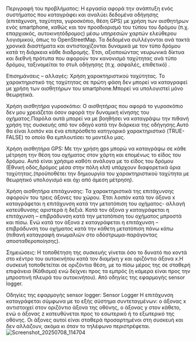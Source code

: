 Περιγραφή του προβλήματος:
Η εργασία αφορά την ανάπτυξη ενός συστήματος που καταγράφει και αναλύει δεδομένα
οδήγησης (επιτάχυνση, ταχύτητα, γυροσκόπιο, θέση GPS) με χρήση των αισθητήρων
ενός smartphone, καθώς και τον προσδιορισμό του τύπου του δρόμου (π.χ.
επαρχιακός, αυτοκινητόδρομος) μέσω υπηρεσιών χαρτών ελεύθερου λογισμικού, όπως
το OpenStreetMap. Τα δεδομένα συλλέγονται ανά τακτά χρονικά διαστήματα και
αντιστοιχίζονται δυναμικά με τον τύπο δρόμου κατά τη διάρκεια κάθε διαδρομής. Έτσι,
αξιοποιώντας νευρωνικά δίκτυα και διεθνή πρότυπα που αφορούν τον κανονισμό
ταχύτητας ανά τύπο δρόμου, ταξινομείται το στυλ οδήγησης (π.χ. ασφαλές, επιθετικό) .

Επισημάνσεις – αλλαγές:
Χρήση χαρακτηριστικού ταχύτητας. Το χαρακτηριστικό της ταχύτητας σε πρώτη φάση
δεν μπορεί να καταγραφεί με χρήση των αισθητήρων του smartphone.Μπορεί να
υπολογιστεί μόνο θεωρητικά.

Χρήση αισθητήρα γυροσκόπιο:
Ο αισθητήρας που αφορά το γυροσκόπιο δεν μου χρειάζεται όσον αφορά την δυναμική
κίνησης του οχήματος.Παρόλα αυτά μπορεί να με βοηθήσει να καταγράψω την πιθανή
χρήση της συσκευής από τον οδηγό κατά την διάρκεια της οδήγησης.Αυτό θα είναι
λοιπόν και ένα επιπρόσθετο κατηγορικό χαρακτηριστικό (TRUE-FALSE) το οποίο θα
εμπλουτίσει το μοντέλο μας.

Χρήση αισθητήρα GPS:
Με την χρήση gps μπορώ να καταγράψω σε κάθε μέτρηση την θέση του οχήματος στον
χάρτη και επομένως το είδος του δρόμου. Αυτό είναι χρήσιμο καθότι ανάλογα με το
είδος του δρόμου (Εθνική οδός,δρόμος μέσα στην πόλη κλπ) υπάρχουν διαφορετικά
όρια ταχύτητας.(προϋποθέτει την δημιουργία του χαρακτηριστικού ταχύτητα με
θεωρητικό υπολογισμό και όχι από άμεση μέτρηση).

Χρήση αισθητήρα επιτάχυνσης:
Τα χαρακτηριστικά της επιτάχυνσης αφορούν του τρεις άξονες του χώρου. Έτσι λοιπόν
κατά τον άξονα x καταγράφεται η επιτάχυνση κατά την μετατόπιση του οχήματος-
αλλαγή κατεύθυνσης αριστερά ή δεξιά. Κατά τον άξονα y καταγράφεται η επιτάχυνση –
επιβράδυνση κατά την μετατόπιση του οχήματος μπροστά και πίσω. Ενώ κατά τον
άξονα z καταγράφεται η επιτάχυνση – επιβράδυνση του οχήματος κατά την κάθετη
μετατόπιση πάνω κάτω (πιθανή καταγραφή ανωμαλιών στο οδόστρωμα-παράγοντας
αποσταθεροποίησης).

Σημειώσεις:
Η τοποθέτηση της συσκευής γίνεται όσο το δυνατό πιο κοντά στο κέντρο του
αυτοκινήτου κατά τον διαμήκη y και οριζόντιο άξονα x.Η συσκευή τοποθετείται σε
οριζόντια θέση, με το πίσω μέρος της σε σταθερή επιφάνεια (Κάθισμα) ενώ δείχνει προς
τα εμπρός (η κάμερα είναι προς την μπροστινή πλευρά του αυτοκινήτου). Από οδηγίες
της εφαρμογής sensor logger.

Οδηγίες της εφαρμογής sensor logger: Sensor Logger
Η επιτάχυνση καταγράφεται σύμφωνα με το εξής σύστημα συντεταγμένων: ο άξονας x
αντιστοιχεί στον οριζόντιο άξονα της οθόνης, ο άξονας y στον κάθετο, ενώ ο άξονας z
κατευθύνεται προς το εσωτερικό ή το εξωτερικό της οθόνης. Οι άξονες αυτοί είναι
σταθερά προσαρτημένοι στη συσκευή και δεν αλλάζουν, ακόμα κι όταν το τηλέφωνο
περιστρέφεται.![Screenshot_20250708_114704](https://github.com/user-attachments/assets/768a2bd4-36b3-4cf5-81b3-82620f2ead84)
